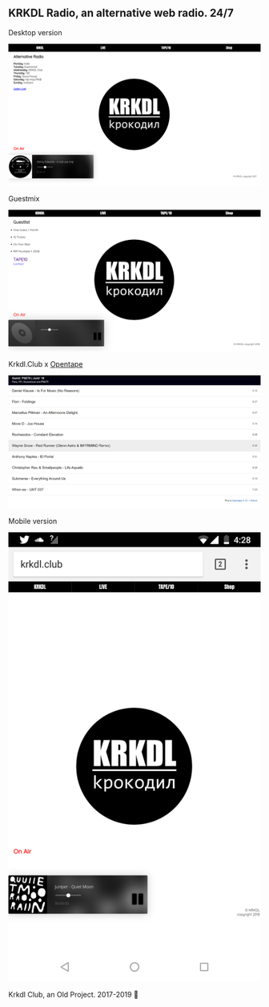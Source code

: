 ## KRKDL Radio, an alternative web radio. 24/7

Desktop version

![This is an image](https://github.com/stanleycharles/kRadio/blob/master/krkdl%20Radio%20Project.png)

Guestmix

![This is an image](https://github.com/stanleycharles/kRadio/blob/master/krkdl%20Radio%20Guestmix.png)

Krkdl.Club x [Opentape](https://github.com/opentape/opentape)

![This is an image](https://github.com/stanleycharles/kRadio/blob/master/krkdl%20Radio%20Opentape.png)


Mobile version

![This is an image](https://github.com/stanleycharles/kRadio/blob/master/krkdl%20Radio%20Mobile%20Version.png)

Krkdl Club, an Old Project. 2017-2019 🍁




